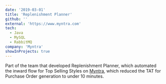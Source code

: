 ```yaml
---
date: '2019-03-01'
title: 'Replenishment Planner'
github: ''
external: 'https://www.myntra.com'
tech:
  - Java
  - MySQL
  - RabbitMQ
company: 'Myntra'
showInProjects: true
---
```


Part of the team that developed Replenishment Planner, which automated the inward flow for Top Selling Styles on [Myntra](https://www.myntra.com), which reduced the TAT for Purchase Order generation to under 10 minutes.

